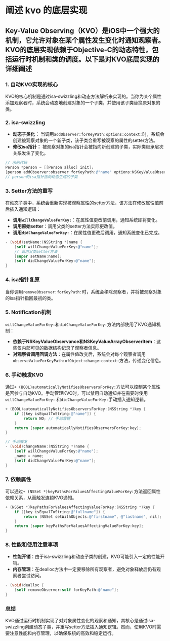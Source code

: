 # 阐述 kvo 的底层实现

## Key-Value Observing（KVO）是iOS中一个强大的机制，它允许对象在某个属性发生变化时通知观察者。KVO的底层实现依赖于Objective-C的动态特性，包括运行时机制和类的调度。以下是对KVO底层实现的详细阐述

### 1. **自动KVO实现的核心**

KVO的核心机制是通过isa-swizzling和动态方法解析来实现的。当你为某个属性添加观察者时，系统会动态地创建对象的一个子类，并使用该子类替换原对象的类。

### 2. **isa-swizzling**

- **动态子类化：** 当调用`addObserver:forKeyPath:options:context:`时，系统会创建被观察对象的一个新子类，该子类会重写被观察的属性的setter方法。
- **修改isa指针：** 被观察对象的isa指针会被指向新创建的子类，实际类继承层次关系发生了变化。

```objective-c
// 示例代码
Person *person = [[Person alloc] init];
[person addObserver:observer forKeyPath:@"name" options:NSKeyValueObservingOptionNew context:nil];
// person的isa指针指向动态生成的子类
```

### 3. **Setter方法的重写**

在动态子类中，系统会重新实现被观察属性的setter方法，该方法在修改属性值前后插入通知逻辑：

- **调用`willChangeValueForKey:`**：在属性值更改前调用，通知系统即将变化。
- **调用原始setter**：调用父类的setter方法实际更改值。
- **调用`didChangeValueForKey:`**：在属性值更改后调用，通知系统变化已完成。

```objective-c
- (void)setName:(NSString *)name {
    [self willChangeValueForKey:@"name"];
    // 调用父类setter方法
    [super setName:name];
    [self didChangeValueForKey:@"name"];
}
```

### 4. **isa指针复原**

当你调用`removeObserver:forKeyPath:`时，系统会移除观察者，并将被观察对象的isa指针指回最初的类。

### 5. **Notification机制**

`willChangeValueForKey:`和`didChangeValueForKey:`方法内部使用了KVO通知机制：

- **依赖于NSKeyValueObservance和NSKeyValueArrayObserverItem**：这些仅内部可见的数据结构记录了观察者信息。
- **对观察者调用回调方法**：在属性值改变后，系统会对每个观察者调用`observeValueForKeyPath:ofObject:change:context:`方法，传递变化信息。

### 6. **手动触发KVO**

通过`+ (BOOL)automaticallyNotifiesObserversForKey:`方法可以控制某个属性是否参与自动KVO。手动管理KVO时，可以禁用自动通知并在需要时使用`willChangeValueForKey:` 和`didChangeValueForKey:`手动插入通知逻辑。

```objective-c
+ (BOOL)automaticallyNotifiesObserversForKey:(NSString *)key {
    if ([key isEqualToString:@"name"]) {
        return NO; // 手动管理
    }
    return [super automaticallyNotifiesObserversForKey:key];
}

// 手动触发
- (void)changeName:(NSString *)name {
    [self willChangeValueForKey:@"name"];
    _name = name;
    [self didChangeValueForKey:@"name"];
}
```

### 7. **依赖属性**

可以通过`+ (NSSet *)keyPathsForValuesAffectingValueForKey:`方法返回属性依赖关系，从而触发连锁KVO通知。

```objective-c
+ (NSSet *)keyPathsForValuesAffectingValueForKey:(NSString *)key {
    if ([key isEqualToString:@"fullname"]) {
        return [NSSet setWithObjects:@"firstname", @"lastname", nil];
    }
    return [super keyPathsForValuesAffectingValueForKey:key];
}
```

### 8. **性能和使用注意事项**

- **性能开销**：由于isa-swizzling和动态子类的创建，KVO可能引入一定的性能开销。
- **内存管理**：在dealloc方法中一定要移除所有观察者，避免对象释放后仍有观察者尝试访问。

```objective-c
- (void)dealloc {
    [self removeObserver:self forKeyPath:@"name"];
}
```

### 总结

KVO通过运行时机制实现了对对象属性变化的观察和通知，其核心是通过isa-swizzling创建动态子类，并重写setter方法插入通知逻辑。然而，使用KVO时需要注意性能和内存管理，以确保系统的高效和稳定运行。
